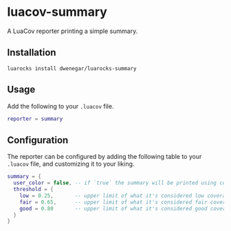 # luacov-summary

A LuaCov reporter printing a simple summary.

## Installation

```shell
luarocks install dwenegar/luarocks-summary
```

## Usage

Add the following to your `.luacov` file.

```lua
reporter = summary
```

## Configuration

The reporter can be configured by adding the following table to your `.luacov`
file, and customizing it to your liking.

```lua
summary = {
  user_color = false, -- if `true` the summary will be printed using colors
  threshold = {
    low = 0.25,       -- upper limit of what it's considered low coverage
    fair = 0.65,      -- upper limit of what it's considered fair coverage
    good = 0.80       -- upper limit of what it's considered good coverage
  }
}
```
